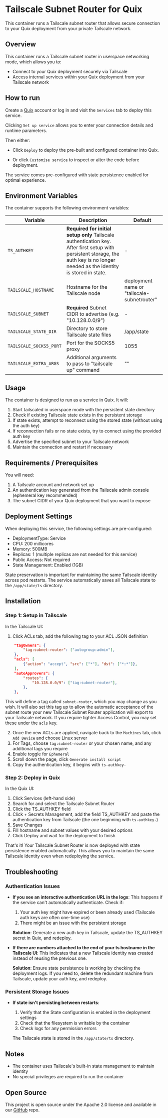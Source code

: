 # Tailscale Subnet Router for Quix

This container runs a Tailscale subnet router that allows secure connection to your Quix deployment from your private Tailscale network.

## Overview

This container runs a Tailscale subnet router in userspace networking mode, which allows you to:
- Connect to your Quix deployment securely via Tailscale
- Access internal services within your Quix deployment from your Tailscale network

## How to run

Create a [Quix](https://portal.platform.quix.io/signup?xlink=github) account or log in and visit the `Services` tab to deploy this service.

Clicking `Set up service` allows you to enter your connection details and runtime parameters.

Then either: 
* Click `Deploy` to deploy the pre-built and configured container into Quix.

* Or click `Customise service` to inspect or alter the code before deployment.

The service comes pre-configured with state persistence enabled for optimal experience.

## Environment Variables

The container supports the following environment variables:

| Variable | Description | Default |
|----------|-------------|---------|
| `TS_AUTHKEY` | **Required for initial setup only** Tailscale authentication key. After first setup with persistent storage, the auth key is no longer needed as the identity is stored in state. | - |
| `TAILSCALE_HOSTNAME` | Hostname for the Tailscale node | deployment name or "tailscale-subnetrouter" |
| `TAILSCALE_SUBNET` | **Required** Subnet CIDR to advertise (e.g. "10.128.0.0/9") | - |
| `TAILSCALE_STATE_DIR` | Directory to store Tailscale state files | /app/state |
| `TAILSCALE_SOCKS5_PORT` | Port for the SOCKS5 proxy | 1055 |
| `TAILSCALE_EXTRA_ARGS` | Additional arguments to pass to "tailscale up" command | "" |

## Usage

The container is designed to run as a service in Quix. It will:

1. Start tailscaled in userspace mode with the persistent state directory
2. Check if existing Tailscale state exists in the persistent storage
3. If state exists, attempt to reconnect using the stored state (without using the auth key)
4. If reconnection fails or no state exists, try to connect using the provided auth key
5. Advertise the specified subnet to your Tailscale network
6. Maintain the connection and restart if necessary

## Requirements / Prerequisites

You will need:
1. A Tailscale account and network set up
2. An authentication key generated from the Tailscale admin console (ephemeral key recommended)
3. The subnet CIDR of your Quix deployment that you want to expose

## Deployment Settings

When deploying this service, the following settings are pre-configured:
- DeploymentType: Service
- CPU: 200 millicores
- Memory: 500MB
- Replicas: 1 (multiple replicas are not needed for this service)
- Public Access: Not required
- State Management: Enabled (1GB)

State preservation is important for maintaining the same Tailscale identity across pod restarts. The service automatically saves all Tailscale state to the `/app/state/ts` directory.

## Installation

### Step 1: Setup in Tailscale

In the Tailscale UI:
1. Click ACLs tab, add the following tag to your ACL JSON definition
```json
	"tagOwners": {
		"tag:subnet-router": ["autogroup:admin"],
	},
	"acls": [
		{"action": "accept", "src": ["*"], "dst": ["*:*"]},
	],
	"autoApprovers": {
		"routes": {
			"10.128.0.0/9": ["tag:subnet-router"],
		},
	},
```
This will define a tag called `subnet-router`, which you may change as you wish. It will also set this tag up to allow the automatic acceptance of the subnet route your new Tailscale Subnet Router application will export to your Tailscale network. If you require tighter Access Control, you may set these under the `acls` key.

2. Once the new ACLs are applied, navigate back to the `Machines` tab, click `Add Device` and choose Linux server
3. For Tags, choose `tag:subnet-router` or your chosen name, and any additional tags you require
4. Enable toggle for `Ephemeral`
5. Scroll down the page, click `Generate install script`
6. Copy the authentication key, it begins with `ts-authkey-`

### Step 2: Deploy in Quix

In the Quix UI:
1. Click Services (left-hand side)
2. Search for and select the Tailscale Subnet Router
3. Click the TS_AUTHKEY field
4. Click + Secrets Management, add the field TS_AUTHKEY and paste the authentication key from Tailscale (the one beginning with `ts-authkey-`)
5. Save Changes
6. Fill hostname and subnet values with your desired options
7. Click Deploy and wait for the deployment to finish

That's it! Your Tailscale Subnet Router is now deployed with state persistence enabled automatically. This allows you to maintain the same Tailscale identity even when redeploying the service.

## Troubleshooting

### Authentication Issues

- **If you see an interactive authentication URL in the logs**:
  This happens if the service can't automatically authenticate. Check if:
  1. Your auth key might have expired or been already used (Tailscale auth keys are often one-time use)
  2. There might be an issue with the persistent storage
  
  **Solution**: Generate a new auth key in Tailscale, update the TS_AUTHKEY secret in Quix, and redeploy.

- **If there are numbers attached to the end of your ts hostname in the Tailscale UI**:
  This indicates that a new Tailscale identity was created instead of reusing the previous one.
  
  **Solution**: Ensure state persistence is working by checking the deployment logs. If you need to, delete the redundant machine from Tailscale, update your auth key, and redeploy.

### Persistent Storage Issues

- **If state isn't persisting between restarts**:
  1. Verify that the State configuration is enabled in the deployment settings
  2. Check that the filesystem is writable by the container
  3. Check logs for any permission errors
  
  The Tailscale state is stored in the `/app/state/ts` directory.

## Notes

- The container uses Tailscale's built-in state management to maintain identity
- No special privileges are required to run the container

## Open Source

This project is open source under the Apache 2.0 license and available in our [GitHub](https://github.com/quixio/quix-samples) repo.
